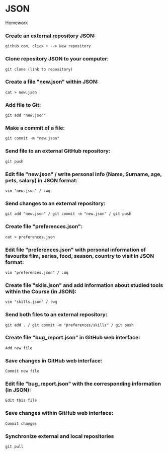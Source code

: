 # JSON
Homework

### Create an external repository JSON:
`github.com, click + --> New repository`

### Clone repository JSON to your computer:
`git clone (link to repository)`

### Create a file "new.json" within JSON:
`cat > new.json`

### Add file to Git:
`git add "new.json"`

### Make a commit of a file:
`git commit -m "new.json"`

### Send file to an external GitHub repository:
`git push`

### Edit file "new.json" / write personal info (Name, Surname, age, pets, salary) in JSON format:
`vim "new.json" / :wq`

### Send changes to an external repository:
`git add "new.json" / git commit -m "new.json" / git push`

### Create file "preferences.json":
`cat > preferences.json`

### Edit file "preferences.json" with personal information of favourite film, series, food, season, country to visit in JSON format:
`vim "preferences.json" / :wq`

### Create file "sklls.json" and add information about studied tools within the Course (in JSON):
`vim "skills.json" / :wq`
 
### Send both files to an external repository:
`git add . / git commit -m "preferences/skills" / git push`

### Create file "bug_report.json" in GitHub web interface:
`Add new file`

### Save changes in GitHub web interface:
`Commit new file`

### Edit file "bug_report.json" with the corresponding information (in JSON):
`Edit this file`

### Save changes within GitHub web interface:
`Commit changes`

### Synchronize external and local repositories
`git pull`
